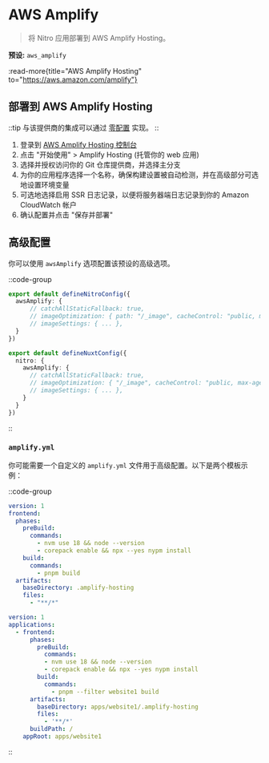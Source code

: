 # AWS Amplify

> 将 Nitro 应用部署到 AWS Amplify Hosting。

**预设:** `aws_amplify`

:read-more{title="AWS Amplify Hosting" to="https://aws.amazon.com/amplify"}

## 部署到 AWS Amplify Hosting

::tip
与该提供商的集成可以通过 [零配置](/deploy/#zero-config-providers) 实现。
::

1. 登录到 [AWS Amplify Hosting 控制台](https://console.aws.amazon.com/amplify/)
2. 点击 "开始使用" > Amplify Hosting (托管你的 web 应用)
3. 选择并授权访问你的 Git 仓库提供商，并选择主分支
4. 为你的应用程序选择一个名称，确保构建设置被自动检测，并在高级部分可选地设置环境变量
5. 可选地选择启用 SSR 日志记录，以便将服务器端日志记录到你的 Amazon CloudWatch 帐户
6. 确认配置并点击 "保存并部署"

## 高级配置

你可以使用 `awsAmplify` 选项配置该预设的高级选项。

::code-group

```ts [nitro.config.ts]
export default defineNitroConfig({
  awsAmplify: {
      // catchAllStaticFallback: true,
      // imageOptimization: { path: "/_image", cacheControl: "public, max-age=3600, immutable" },
      // imageSettings: { ... },
  }
})
```

```ts [nuxt.config.ts]
export default defineNuxtConfig({
  nitro: {
    awsAmplify: {
      // catchAllStaticFallback: true,
      // imageOptimization: { "/_image", cacheControl: "public, max-age=3600, immutable" },
      // imageSettings: { ... },
    }
  }
})
```

::

### `amplify.yml`

你可能需要一个自定义的 `amplify.yml` 文件用于高级配置。以下是两个模板示例：

::code-group

```yml [amplify.yml]
version: 1
frontend:
  phases:
    preBuild:
      commands:
        - nvm use 18 && node --version
        - corepack enable && npx --yes nypm install
    build:
      commands:
        - pnpm build
  artifacts:
    baseDirectory: .amplify-hosting
    files:
      - "**/*"
```

```yml [amplify.yml (单体仓库)]
version: 1
applications:
  - frontend:
      phases:
        preBuild:
          commands:
          - nvm use 18 && node --version
          - corepack enable && npx --yes nypm install
        build:
          commands:
            - pnpm --filter website1 build
      artifacts:
        baseDirectory: apps/website1/.amplify-hosting
        files:
          - '**/*'
      buildPath: /
    appRoot: apps/website1
```

::